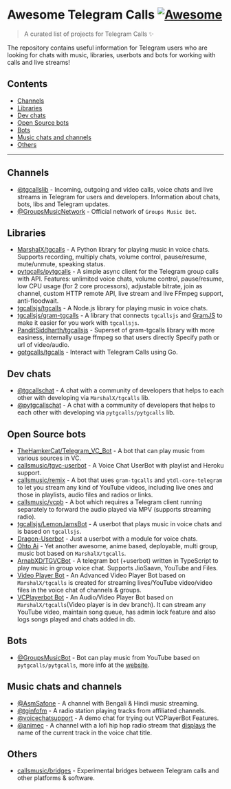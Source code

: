 # Awesome Telegram Calls [![Awesome](https://awesome.re/badge.svg)](https://awesome.re)

> A curated list of projects for Telegram Calls ✨

The repository contains useful information for Telegram users who are looking for chats with music, libraries, userbots and bots for working with calls and live streams! 

## Contents

- [Channels](#channels)
- [Libraries](#libraries)
- [Dev chats](#dev-chats)
- [Open Source bots](#open-source-bots)
- [Bots](#bots)
- [Music chats and channels](#music-chats-and-channels)
- [Others](#others)

---

## Channels

- [@tgcallslib](https://t.me/tgcallslib) - Incoming, outgoing and video calls, voice chats and live streams in Telegram for users and developers. Information about chats, bots, libs and Telegram updates.
- [@GroupsMusicNetwork](https://t.me/GroupsMusicNetwork) - Official network of `Groups Music Bot`.

## Libraries

- [MarshalX/tgcalls](https://github.com/MarshalX/tgcalls) - A Python library for playing music in voice chats. Supports recording, multiply chats, volume control, pause/resume, mute/unmute, speaking status.
- [pytgcalls/pytgcalls](https://github.com/pytgcalls/pytgcalls) - A simple async client for the Telegram group calls with API. Features: unlimited voice chats, volume control, pause/resume, low CPU usage (for 2 core processors), adjustable bitrate, join as channel, custom HTTP remote API, live stream and live FFmpeg support, anti-floodwait.
- [tgcallsjs/tgcalls](https://github.com/tgcallsjs/tgcalls) - A Node.js library for playing music in voice chats.
- [tgcallsjs/gram-tgcalls](https://github.com/tgcallsjs/gram-tgcalls) - A library that connects `tgcallsjs` and [GramJS](https://github.com/gram-js/gramjs) to make it easier for you work with `tgcallsjs`.
- [PanditSiddharth/tgcallsjs](https://github.com/PanditSiddharth/tgcallsjs) - Superset of gram-tgcalls library with more easiness, internally usage ffmpeg so that users directly Specify path or url of video/audio.
- [gotgcalls/tgcalls](https://github.com/gotgcalls/tgcalls) - Interact with Telegram Calls using Go.

## Dev chats

- [@tgcallschat](https://t.me/tgcallschat) - A chat with a community of developers that helps to each other with developing via `MarshalX/tgcalls` lib.
- [@pytgcallschat](https://t.me/pytgcallschat) - A chat with a community of developers that helps to each other with developing via `pytgcalls/pytgcalls` lib.

## Open Source bots

- [TheHamkerCat/Telegram_VC_Bot](https://github.com/thehamkercat/Telegram_VC_Bot) - A bot that can play music from various sources in VC.
- [callsmusic/tgvc-userbot](https://github.com/callsmusic/tgvc-userbot) - A Voice Chat UserBot with playlist and Heroku support.
- [callsmusic/remix](https://github.com/callsmusic/remix) - A bot that uses `gram-tgcalls` and `ytdl-core-telegram` to let you stream any kind of YouTube videos, including live ones and those in playlists, audio files and radios or links.
- [callsmusic/vcpb](https://github.com/callsmusic/vcpb) - A bot which requires a Telegram client running separately to forward the audio played via MPV (supports streaming radio).
- [tgcallsjs/LemonJamsBot](https://github.com/tgcallsjs/LemonJamsBot) - A userbot that plays music in voice chats and is based on `tgcallsjs`.
- [Dragon-Userbot](https://github.com/Dragon-Userbot/Dragon-Userbot) - Just a userbot with a module for voice chats.
- [Ohto Ai](https://github.com/Zack-Bloodshot/Ohto-Ai) - Yet another awesome, anime based, deployable, multi group, music bot based on `MarshalX/tgcalls`.
- [ArnabXD/TGVCBot](https://github.com/ArnabXD/TGVCBot) - A telegram bot (+userbot) written in TypeScript to play music in group voice chat. Supports JioSaavn, YouTube and Files.
- [Video Player Bot](https://github.com/AsmSafone/VideoPlayerBot) - An Advanced Video Player Bot based on `MarshalX/tgcalls` is created for streaming lives/YouTube video/video files in the voice chat of channels & groups.
- [VCPlayerbot Bot](https://github.com/kshubham506/vcplayerbot) - An Audio/Video Player Bot based on `MarshalX/tgcalls`(Video player is in dev branch). It can stream any YouTube video, maintain song queue, has admin lock feature and also logs songs played and chats added in db.

## Bots

- [@GroupsMusicBot](https://t.me/GroupsMusicBot) - Bot can play music from YouTube based on `pytgcalls/pytgcalls`, more info at the [website](https://skivee-cdn.tappo03.it/).

## Music chats and channels

- [@AsmSafone](https://t.me/AsmSafone?voicechat) - A channel with Bengali & Hindi music streaming.
- [@tginfofm](https://t.me/tginfofm?voicechat) - A radio station playing tracks from affiliated channels.
- [@voicechatsupport](https://t.me/voicechatsupport) - A demo chat for trying out VCPlayerBot Features.
- [@animec](https://t.me/animec?voicechat) - A channel with a lofi hip hop radio stream that [displays](https://user-images.githubusercontent.com/50372801/177008648-ba00f964-0246-4fcb-b2a4-ac016901fdea.jpg) the name of the current track in the voice chat title.

## Others

- [callsmusic/bridges](https://github.com/callsmusic/bridges) - Experimental bridges between Telegram calls and other platforms & software.
